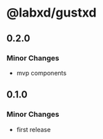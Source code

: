 # @labxd/gustxd

## 0.2.0

### Minor Changes

- mvp components

## 0.1.0

### Minor Changes

- first release
